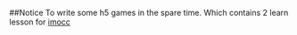 ##Notice
To write some h5 games in the spare time. Which contains 2 learn lesson for [imocc](http://www.imooc.com/u/290139/courses?sort=publish)




